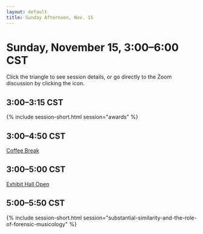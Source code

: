 ```yaml
---
layout: default
title: Sunday Afternoon, Nov. 15
---
```


# Sunday, November 15, 3:00–6:00 CST

Click the triangle to see session details, or go directly to the Zoom discussion by clicking the <i class="fas fa-video"></i> icon.

## 3:00–3:15 CST
{% include session-short.html session="awards" %}

## 3:00–4:50 CST
<p class="non-session"><a href="">Coffee Break</a></p>

## 3:00–5:00 CST
<p class="non-session"><a href="">Exhibit Hall Open</a></p>

## 5:00–5:50 CST
{% include session-short.html session="substantial-similarity-and-the-role-of-forensic-musicology" %}
